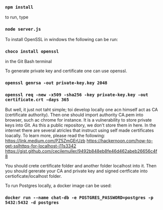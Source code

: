 

### `npm install`

to run, type

### `node server.js`

To install OpenSSL in windows the following can be run:

### `choco install openssl`

in the Git Bash terminal

To generate private key and certificate one can use openssl.

### `openssl genrsa -out private-key.key 2048`
### `openssl req -new -x509 -sha256 -key private-key.key -out certificate.crt -days 365`

But well, it just not taht simple; toi develop locally one acn himself act as CA (certificate authority).
Then one should import authority CA.pem into browser, such ac chrome for instance.
It is a vulnerability to store private keys into Git. As this a public repository, we don't store them in here.
In the internet there are several atricles that instruct using self made certificates loacally.
To learn more, please read the following:
https://link.medium.com/PZ5ZmGErUzb
https://hackernoon.com/how-to-get-sslhttps-for-localhost-i11s3342
https://gist.github.com/cecilemuller/9492b848eb8fe46d462abeb26656c4f8

You should crete certificate folder and another folder localhost into it. Then
you should gererate your CA and private key and signed certficate into certioficate/localhost folder. 

To run Postgres locally, a docker image can be used:

### `docker run --name chat-db -e POSTGRES_PASSWORD=postgres -p 5432:5432 -d postgres`
